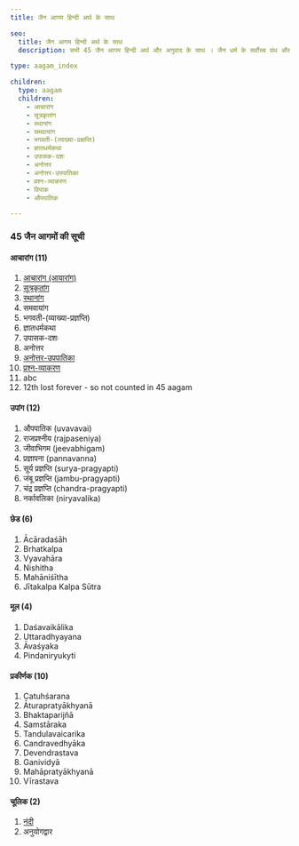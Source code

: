 ```yaml
---
title: जैन आगम हिन्दी अर्थ के साथ

seo:
  title: जैन आगम हिन्दी अर्थ के साथ
  description: सभी 45 जैन आगम हिन्दी अर्थ और अनुवाद के साथ । जैन धर्म के सर्वोच्च ग्रंथ और धार्मिक साहित्य निःशुल्क पढ़ें।

type: aagam_index

children:
  type: aagam
  children: 
    - आचारांग
    - सूत्रकृतांग
    - स्थानांग
    - समवायांग
    - भगवती-(व्याख्या-प्रज्ञप्ति)
    - ज्ञातधर्मकथा
    - उपासक-दशः
    - अनोत्तर
    - अनोत्तर-उपपातिका
    - प्रश्न-व्याकरण
    - विपाक
    - औपपातिक

---
```


### 45 जैन आगमों की सूची

#### आचारांग (11)

<div class="flex-child">

1. [आचारांग (आयारांग)](/hi/acharanga)
2. [सूत्रकृतांग](/hi/sutrakritanga)
3. [स्थानांग](/hi/sthananga)
4. समवायांग
5. भगवती-(व्याख्या-प्रज्ञप्ति)
6. ज्ञातधर्मकथा
7. उपासक-दशः
8. अनोत्तर
9. [अनोत्तर-उपपातिका](/hi/anuttarovavai)
10. [प्रश्न-व्याकरण](/hi/prashnavyakaran)
11. abc
12. 12th lost forever - so not counted in 45 aagam

</div>

#### उपांग (12)

<div class="flex-child">

1. औपपातिक (uvavavai)
2. राजप्रश्नीय (rajpaseniya)
3. जीवाभिगम (jeevabhigam)
4. प्रज्ञापना (pannavanna)
5. सूर्य प्रज्ञप्ति (surya-pragyapti)
6. जंबू प्रज्ञप्ति (jambu-pragyapti)
7. चंद्र प्रज्ञप्ति (chandra-pragyapti)
8. नर्कावलिका (niryavalika)

</div>

#### छेड (6)

<div class="flex-child">

1. Ācāradaśāh
2. Brhatkalpa
3. Vyavahāra
4. Nishitha
5. Mahāniśītha
6. Jītakalpa
Kalpa Sūtra

</div>

#### मूल (4)

<div class="flex-child">

1. Daśavaikālika
2. Uttaradhyayana
3. Āvaśyaka
4. Pindaniryukyti

</div>

#### प्रकीर्णक (10)

<div class="flex-child">

1. Catuhśarana
2. Āturapratyākhyanā
3. Bhaktaparijñā
4. Samstāraka
5. Tandulavaicarika
6. Candravedhyāka
7. Devendrastava
8. Ganividyā
9. Mahāpratyākhyanā
10. Vīrastava

</div>

#### चूलिक (2)

<div class="flex-child">

1. [नंदी](/hi/nandi)
2. अनुयोगद्वार

</div>